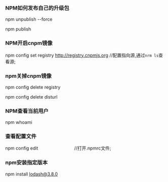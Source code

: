 ### NPM如何发布自己的升级包

  npm unpublish --force

  npm publish

### NPM开启cnpm镜像

  npm config set registry http://registry.cnpmjs.org     //配置指向源,通过`nrm ls`查看源;

### npm关掉cnpm镜像

  npm config delete registry
  
  npm config delete disturl
  
### NPM查看当前用户

  npm whoami     

### 查看配置文件
  
  npm config edit                             //打开.npmrc文件;

### npm安装指定版本

  npm install lodash@3.8.0
